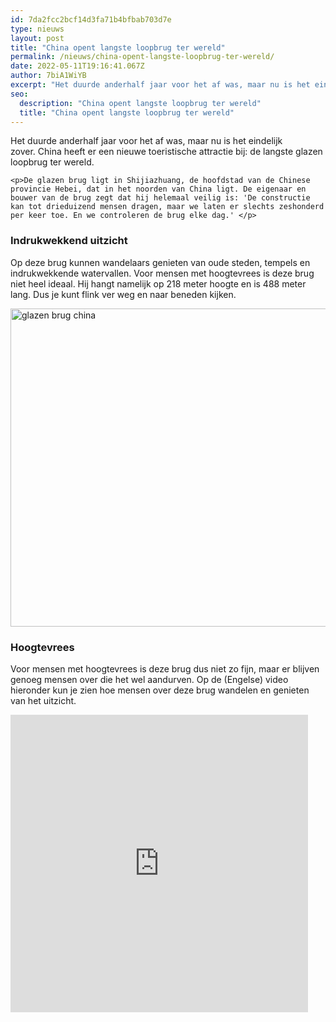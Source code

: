 ```yaml
---
id: 7da2fcc2bcf14d3fa71b4bfbab703d7e
type: nieuws
layout: post
title: "China opent langste loopbrug ter wereld"
permalink: /nieuws/china-opent-langste-loopbrug-ter-wereld/
date: 2022-05-11T19:16:41.067Z
author: 7biA1WiYB
excerpt: "Het duurde anderhalf jaar voor het af was, maar nu is het eindelijk zover. China heeft er een nieuwe toeristische attractie bij: de langste glazen loopbrug ter wereld.  "
seo:
  description: "China opent langste loopbrug ter wereld"
  title: "China opent langste loopbrug ter wereld"
---
```

Het duurde anderhalf jaar voor het af was, maar nu is het eindelijk zover. China heeft er een nieuwe toeristische attractie bij: de langste glazen loopbrug ter wereld.  

    <p>De glazen brug ligt in Shijiazhuang, de hoofdstad van de Chinese provincie Hebei, dat in het noorden van China ligt. De eigenaar en bouwer van de brug zegt dat hij helemaal veilig is: 'De constructie kan tot drieduizend mensen dragen, maar we laten er slechts zeshonderd per keer toe. En we controleren de brug elke dag.' </p>
<h3>Indrukwekkend uitzicht</h3>
<p>Op deze brug kunnen wandelaars genieten van oude steden, tempels en indrukwekkende watervallen. Voor mensen met hoogtevrees is deze brug niet heel ideaal. Hij hangt namelijk op 218 meter hoogte en is 488 meter lang. Dus je kunt flink ver weg en naar beneden kijken.</p>
<p><div class="media media-element-container media-default"><div id="file-420568" class="file file-image file-image-jpeg">

        
  
  <div class="content">
    <img alt="glazen brug china" title="Foto: China Xinhua News Facebook" height="509" width="763" class="media-element file-default" data-delta="1" src="https://original.sevendays.nl/sites/default/files/763%20%281%29.jpeg">  </div>

  
</div>
</div>
<h3>Hoogtevrees</h3>
<p>Voor mensen met hoogtevrees is deze brug dus niet zo fijn, maar er blijven genoeg mensen over die het wel aandurven. Op de (Engelse) video hieronder kun je zien hoe mensen over deze brug wandelen en genieten van het uitzicht.</p>
<p><iframe allowfullscreen="true" allowtransparency="true" frameborder="0" height="476" scrolling="no" src="https://www.facebook.com/plugins/video.php?href=https%3A%2F%2Fwww.facebook.com%2FXinhuaNewsAgency%2Fvideos%2F2269501053077326%2F&amp;show_text=0&amp;width=476" width="476"></iframe></p>  
